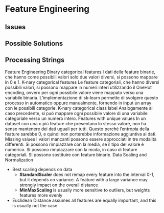 # Feature Engineering

## Issues

## Possible Solutions

## Processing Strings

Feature Engineering
Binary categorical features
I dati delle feature binarie, che hanno come possibili valori solo due valori diversi, si possono mappare in 0 e 1.
K-nary categorical features
Le feature categoriali, che hanno diversi possibili valori, si possono mappare in numeri interi utilizzando il OneHot encoding, ovvero per ogni possibile valore viene mappato verso una variabile binaria. L’implementazione di sk-learn permette di svolgere questo processo in automatico oppure manualmente, fornendo in input un array con le possibili categorie.
K-nary categorical class label
Analogamente al caso precedente, si può mappare ogni possibile valore di una variabile categoriale verso un numero intero.
Features with unique values
In un dataset con una o più feature che presentano lo stesso valore, non ha senso mantenere dei dati uguali per tutti. Questo perché l’entropia della feature sarebbe 0, e quindi non porterebbe informazione aggiuntiva ai dati.
Missing values
I valori mancanti possono essere approcciati in tre modalità differenti:
Si possono rimpiazzare con la media, se il tipo del valore è numerico.
Si possono rimpiazzare con la moda, in caso di feature categoriali.
Si possono sostituire con feature binarie.
Data Scaling and Normalization
- Best scaling depends on data
  - **StandardScaler** does not remap every feature into the interval 0-1, but it depends on variance. A feature with a large variance may strongly impact on the overall distance
  - **MinMaxScaling** is usually more sensitive to outliers, but weights features more evenly
- Euclidean Distance assumes all features are equally important, and this is usually not the case
